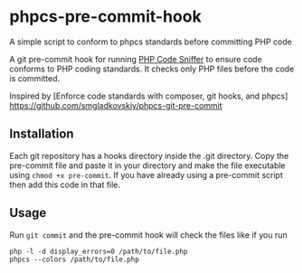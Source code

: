 # phpcs-pre-commit-hook
A simple script to conform to phpcs standards before committing PHP code

A git pre-commit hook for running [PHP Code Sniffer](https://github.com/squizlabs/PHP_CodeSniffer) to ensure code conforms to PHP coding standards. It checks only PHP files before the code is committed.

Inspired by [Enforce code standards with composer, git hooks, and phpcs] https://github.com/smgladkovskiy/phpcs-git-pre-commit

## Installation

Each git repository has a hooks directory inside the .git directory. Copy the pre-commit file and paste it in your directory and make the file executable using `chmod +x pre-commit`. If you have already using a pre-commit script then add this code in that file.

## Usage

Run `git commit` and the pre-commit hook will check the files like if you run
    
    php -l -d display_errors=0 /path/to/file.php 
    phpcs --colors /path/to/file.php

